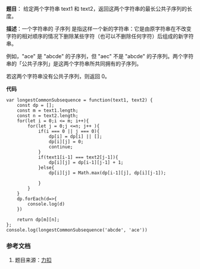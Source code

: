 **题目**： 给定两个字符串 text1 和 text2，返回这两个字符串的最长公共子序列的长度。

**描述**：一个字符串的 子序列 是指这样一个新的字符串：它是由原字符串在不改变字符的相对顺序的情况下删除某些字符（也可以不删除任何字符）后组成的新字符串。

例如，"ace" 是 "abcde" 的子序列，但 "aec" 不是 "abcde" 的子序列。两个字符串的「公共子序列」是这两个字符串所共同拥有的子序列。

若这两个字符串没有公共子序列，则返回 0。

**代码**

```
var longestCommonSubsequence = function(text1, text2) {
    const dp = [];
    const m = text1.length;
    const n = text2.length;
    for(let i = 0;i <= m; i++){
        for(let j = 0;j <=n; j++ ){
            if(i === 0 || j === 0){
                dp[i] = dp[i] || [];
                dp[i][j] = 0;
                continue;
            }
            if(text1[i-1] === text2[j-1]){
                dp[i][j] = dp[i-1][j-1] + 1;
            }else{
                dp[i][j] = Math.max(dp[i-1][j], dp[i][j-1]); 
                
            }
        }
    }
    dp.forEach(d=>{
        console.log(d)
    })
   
    return dp[m][n];
};
console.log(longestCommonSubsequence('abcde', 'ace'))

```





### 参考文档
1. 题目来源：[力扣](https://leetcode-cn.com/problems/longest-common-subsequence)
